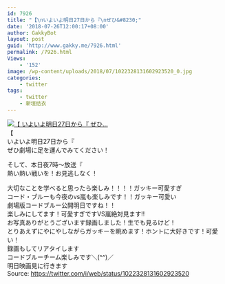 ```yaml
---
id: 7926
title: "【\nいよいよ明日27日から『\nぜひ&#8230;"
date: '2018-07-26T12:00:17+08:00'
author: GakkyBot
layout: post
guid: 'http://www.gakky.me/7926.html'
permalink: /7926.html
Views:
    - '152'
image: /wp-content/uploads/2018/07/1022328131602923520_0.jpg
categories:
    - twitter
tags:
    - twitter
    - 新垣结衣
---
```


[![【
いよいよ明日27日から『
ぜひ...](http://www.yui-aragaki.org/wp-content/uploads/2018/07/1022328131602923520_0.jpg)](http://www.yui-aragaki.org/wp-content/uploads/2018/07/1022328131602923520_0.jpg)  
【  
いよいよ明日27日から『  
ぜひ劇場に足を運んでみてください！

そして、本日夜7時～放送『  
熱い熱い戦いを！お見逃しなく！

大切なことを学べると思ったら楽しみ！！！！ガッキー可愛すぎ  
コード・ブルーも今夜のvs嵐も楽しみです！！ガッキー可愛い  
劇場版コードブルー公開明日ですね！！  
楽しみにしてます！可愛すぎですVS嵐絶対見ます!!  
お写真ありがとうございます録画しました！生でも見るけど！  
とりあえずにやにやしながらガッキーを眺めます！ホントに大好きです！可愛い！  
録画もしてリアタイします  
コードブルーチーム楽しみです＼(^^)／  
明日映画見に行きます  
Source: <https://twitter.com/i/web/status/1022328131602923520>